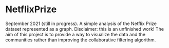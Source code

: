 # NetflixPrize
September 2021 (still in progress).
A simple analysis of the Netflix Prize dataset represented as a graph.
Disclaimer: this is an unfinished work!
The aim of this project is to provide a way to visualize the data and the communities rather than improving the collaborative filtering algorithm.

